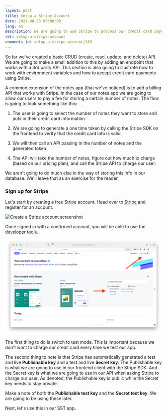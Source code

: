 ```yaml
---
layout: post
title: Setup a Stripe Account
date: 2021-08-23 00:00:00
lang: en
description: We are going to use Stripe to process our credit card payments. To do this let's first create a free Stripe account.
ref: setup-a-stripe-account
comments_id: setup-a-stripe-account/169
---
```



So far we've created a basic CRUD (create, read, update, and delete) API. We are going to make a small addition to this by adding an endpoint that works with a 3rd party API. This section is also going to illustrate how to work with environment variables and how to accept credit card payments using Stripe.

A common extension of the notes app (that we've noticed) is to add a billing API that works with Stripe. In the case of our notes app we are going to allow our users to pay a fee for storing a certain number of notes. The flow is going to look something like this:

1. The user is going to select the number of notes they want to store and puts in their credit card information.

2. We are going to generate a one time token by calling the Stripe SDK on the frontend to verify that the credit card info is valid.

3. We will then call an API passing in the number of notes and the generated token.

4. The API will take the number of notes, figure out how much to charge (based on our pricing plan), and call the Stripe API to charge our user.

We aren't going to do much else in the way of storing this info in our database. We'll leave that as an exercise for the reader.

### Sign up for Stripe

Let's start by creating a free Stripe account. Head over to [Stripe](https://dashboard.stripe.com/register) and register for an account.

![Create a Stripe account screenshot](/assets/part2/create-a-stripe-account.png)

Once signed in with a confirmed account, you will be able to use the developer tools. 

![Stripe dashboard screenshot](/assets/part2/developer-section-in-stripe-dashboard.png)

The first thing to do is switch to test mode. This is important because we don't want to charge our credit card every time we test our app.

The second thing to note is that Stripe has automatically generated a test and live **Publishable key** and a test and live **Secret key**. The Publishable key is what we are going to use in our frontend client with the Stripe SDK. And the Secret key is what we are going to use in our API when asking Stripe to charge our user. As denoted, the Publishable key is public while the Secret key needs to stay private.

Make a note of both the **Publishable test key** and the **Secret test key**. We are going to be using these later.

Next, let's use this in our SST app.
